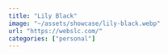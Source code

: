 ```yaml
---
title: "Lily Black"
image: "~/assets/showcase/lily-black.webp"
url: "https://webslc.com/"
categories: ["personal"]
---
```

